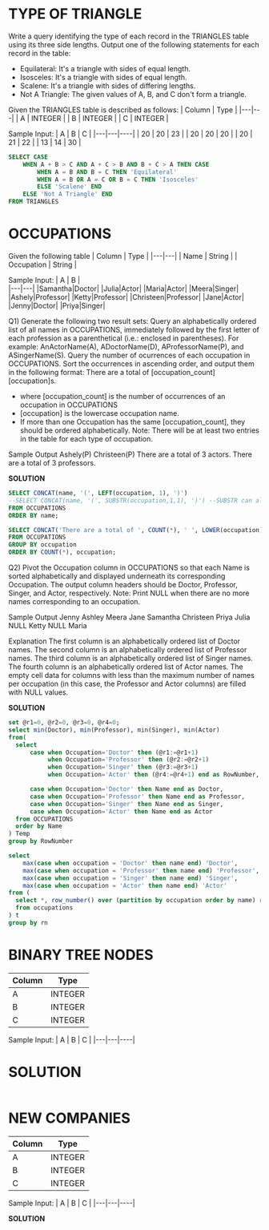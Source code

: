 # TYPE OF TRIANGLE
Write a query identifying the type of each record in the TRIANGLES table using its three side lengths. 
Output one of the following statements for each record in the table:
 - Equilateral: It's a triangle with  sides of equal length.
 - Isosceles: It's a triangle with  sides of equal length.
 - Scalene: It's a triangle with  sides of differing lengths.
 - Not A Triangle: The given values of A, B, and C don't form a triangle.

Given the TRIANGLES table is described as follows:
|  Column | Type |
|---|---|
| A | INTEGER |
| B | INTEGER |
| C | INTEGER |

Sample Input:
|  A | B | C | 
|---|---|----|
| 20 | 20 | 23 |
| 20 | 20 | 20 |
| 20 | 21 | 22 |
| 13 | 14 | 30 |

```sql
SELECT CASE
    WHEN A + B > C AND A + C > B AND B + C > A THEN CASE
        WHEN A = B AND B = C THEN 'Equilateral'
        WHEN A = B OR A = C OR B = C THEN 'Isosceles'
        ELSE 'Scalene' END
    ELSE 'Not A Triangle' END
FROM TRIANGLES
```
   
     
# OCCUPATIONS
Given the following table
|  Column | Type |
|---|---|
| Name | String |
| Occupation | String |

Sample Input:
|  A | B |  
|---|---|
|Samantha|Doctor|
|Julia|Actor|
|Maria|Actor|
|Meera|Singer|
|Ashely|Professor|
|Ketty|Professor|
|Christeen|Professor|
|Jane|Actor|
|Jenny|Doctor|
|Priya|Singer|

Q1) Generate the following two result sets:
Query an alphabetically ordered list of all names in OCCUPATIONS, immediately followed by the first letter of each profession as a parenthetical (i.e.: enclosed in parentheses). For example: AnActorName(A), ADoctorName(D), AProfessorName(P), and ASingerName(S).
Query the number of ocurrences of each occupation in OCCUPATIONS. Sort the occurrences in ascending order, and output them in the following format:
There are a total of [occupation_count] [occupation]s.
 - where [occupation_count] is the number of occurrences of an occupation in OCCUPATIONS 
 - [occupation] is the lowercase occupation name. 
 - If more than one Occupation has the same [occupation_count], they should be ordered alphabetically.
Note: There will be at least two entries in the table for each type of occupation.

Sample Output
Ashely(P)
Christeen(P)
There are a total of 3 actors.
There are a total of 3 professors.

**SOLUTION**
```sql
SELECT CONCAT(name, '(', LEFT(occupation, 1), ')')
--SELECT CONCAT(name, '(', SUBSTR(occupation,1,1), ')') --SUBSTR can also work
FROM OCCUPATIONS
ORDER BY name;

SELECT CONCAT('There are a total of ', COUNT(*), ' ', LOWER(occupation), 's.')
FROM OCCUPATIONS
GROUP BY occupation
ORDER BY COUNT(*), occupation;
```
   
Q2) Pivot the Occupation column in OCCUPATIONS so that each Name is sorted alphabetically and displayed underneath its corresponding Occupation. 
The output column headers should be Doctor, Professor, Singer, and Actor, respectively.
Note: Print NULL when there are no more names corresponding to an occupation.

Sample Output
Jenny    Ashley     Meera  Jane
Samantha Christeen  Priya  Julia
NULL     Ketty      NULL   Maria

Explanation
The first column is an alphabetically ordered list of Doctor names.
The second column is an alphabetically ordered list of Professor names.
The third column is an alphabetically ordered list of Singer names.
The fourth column is an alphabetically ordered list of Actor names.
The empty cell data for columns with less than the maximum number of names per occupation (in this case, the Professor and Actor columns) are filled with NULL values.

**SOLUTION**
```sql
set @r1=0, @r2=0, @r3=0, @r4=0;
select min(Doctor), min(Professor), min(Singer), min(Actor)
from(
  select
      case when Occupation='Doctor' then (@r1:=@r1+1)
           when Occupation='Professor' then (@r2:=@r2+1)
           when Occupation='Singer' then (@r3:=@r3+1)
           when Occupation='Actor' then (@r4:=@r4+1) end as RowNumber,

      case when Occupation='Doctor' then Name end as Doctor,
      case when Occupation='Professor' then Name end as Professor,
      case when Occupation='Singer' then Name end as Singer,
      case when Occupation='Actor' then Name end as Actor
  from OCCUPATIONS
  order by Name
) Temp
group by RowNumber

select  
    max(case when occupation = 'Doctor' then name end) 'Doctor',
    max(case when occupation = 'Professor' then name end) 'Professor',
    max(case when occupation = 'Singer' then name end) 'Singer',
    max(case when occupation = 'Actor' then name end) 'Actor'
from (
  select *, row_number() over (partition by occupation order by name) rn
  from occupations
) t
group by rn
```

# BINARY TREE NODES
|  Column | Type |
|---|---|
| A | INTEGER |
| B | INTEGER |
| C | INTEGER |

Sample Input:
|  A | B | C | 
|---|---|----|

# SOLUTION
```sql
```
   
     
# NEW COMPANIES
|  Column | Type |
|---|---|
| A | INTEGER |
| B | INTEGER |
| C | INTEGER |

Sample Input:
|  A | B | C | 
|---|---|----|

**SOLUTION**
```sql
```
